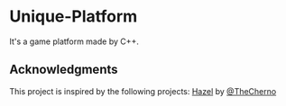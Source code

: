 # Unique-Platform
It's a game platform made by C++.




## Acknowledgments

This project is inspired by the following projects:
[Hazel](https://github.com/TheCherno/Hazel) by [@TheCherno](https://github.com/TheCherno)
